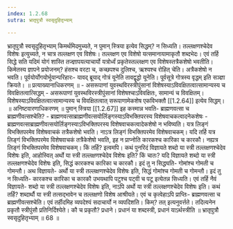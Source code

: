 ```yaml
---
index: 1.2.68
sutra: भ्रातृपुत्रौ स्वसृदुहितृभ्याम्

---
```

 भ्रातृपुत्रौ स्वसृदुहितृभ्याम् किमर्थमिदमुच्यते, न पुमान् स्त्रिया इत्येव सिद्धम्? न सिध्यति। तल्लक्षणश्चेदेव विशेषः इत्युच्यते, न चात्र तल्लक्षण एव विशेषः। तल्लक्षण एव विशेषो यत्समानायामाकृतौ शब्दभेदः। एवं तर्हि सिद्धे सति यदिमं योगं शास्ति तज्ज्ञापयत्याचार्यो यत्रोर्ध्वं प्रकृतेस्तल्लक्षण एव विशेषस्तत्रैकशेषो भवतीति। किमेतस्य ज्ञापने प्रयोजनम्? हंसश्च वरटा च, कच्छपश्च दुलिश्च, ऋश्यश्च रोहित् चेति। अत्रैकशेषो न भवति। पूर्वयोर्योगयोर्भूयान्परिहारः- यावद् ब्रूयाद् गोत्रं यूनेति तावद्वृद्धो यूनेति। पूर्वसूत्रे गोत्रस्य वृद्धम् इति सञ्ज्ञा क्रियते। ॥ प्रत्याख्यानाधिकरणम् ॥ - असरूपाणां युवस्थविरस्त्रीपुंसानां विशेषस्याऽविवक्षितत्वात्सामान्यस्य च विवक्षितत्वात्सिद्धम् - असरूपाणां युवस्थविरस्त्रीपुंसानां विशेषश्चाऽविवक्षितः, सामान्यं च विवक्षितम्। विशेषस्याऽविवक्षितत्वात्सामान्यस्य च विवक्षितत्वात् सरूपाणामेकशेष एकविभक्तौ [[1.2.64]] इत्येव सिद्धम्। ॥ अनिष्टवारणाधिकरणम् ॥ पुमान् स्त्रिया [[1.2.67]] इह कस्मान्न भवति- ब्राह्मणवत्सा च ब्राह्मणीवत्सश्चेति? - ब्राह्मणवत्साब्राह्मणीवत्सयोर्लिङ्गस्याऽविभक्तिपरस्य विशेषवाचकत्वादनेकशेषः - ब्राह्मणवत्साब्राह्मणीवत्सयोर्लिङ्गस्याऽविभक्तिपरस्य विशेषवाचकत्वादेकशेषो न भविष्यति। यत्र लिङ्गं विभक्तिपरमेव विशेषवाचकं तत्रैकशेषो भवति। नाऽत्र लिङ्गं विभक्तिपरमेव विशेषवाचकम्। यदि तर्हि यत्र लिङ्गं विभक्तिपरमेव विशेषवाचकं तत्रैकेशेषो भवति, इह न प्राप्नोति कारकश्च कारिका च कारकौ। नह्यत्र लिङ्गं विभक्तिपरमेव विशेषवाचकम्। किं तर्हि? इत्वमपि। कथं पुनरिदं विज्ञायते शब्दो या स्त्री तल्लक्षणश्चेदेव विशेषः इति, आहोस्वित् अर्थो या स्त्री तल्लक्षणश्चेदेव विशेषः इति? किं चातः? यदि विज्ञायते शब्दो या स्त्री तल्लक्षणश्चेदेव विशेषः इति, सिद्धं कारकश्च कारिका च कारकौ। इदं तु न सिद्ध्यति- गोमांश्च गोमती च गोमन्तौ। अथ विज्ञायते- अर्थो या स्त्री तल्लक्षणश्चेदेव विशेषः इति, सिद्धं गोमांश्च गोमती च गोमन्तौ। इदं तु न सिध्यति- कारकश्च कारिका च कारकौ उभयथापि पटुश्च पट्वी च पटू इत्येतन्न सिध्यति। एवं तर्हि नैवं विज्ञायते- शब्दो या स्त्री तल्लक्षणश्चेदेव विशेषः इति, नाऽपि अर्थो या स्त्री तल्लक्षणश्चेदेव विशेषः इति। कथं तर्हि? शब्दार्थौ या स्त्री तत्सद्भावेन च तल्लक्षणो विशेष आश्रीयते। एवं च कृत्वेहाऽपि प्राप्तिः- ब्राह्मणवत्सा च ब्राह्मणीवत्सश्चेति। एवं तर्हीदमिह व्यपदेश्यं सदाचार्यो न व्यपदिशति। किम्? तत् इत्यनुवर्त्तते। तदित्यनेन प्रकृतौ स्त्रीपुंसौ प्रतिनिर्दिश्येते। कौ च प्रकृतौ? प्रधाने। प्रधानं या शब्दस्त्री, प्रधानं याऽर्थस्त्रीति ॥ भ्रातृपुत्रौ स्वसृदुहितृभ्याम् ॥ 68 ॥ 